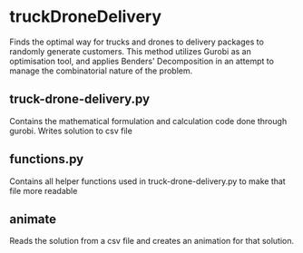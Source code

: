 # truckDroneDelivery
Finds the optimal way for trucks and drones to delivery packages to randomly generate customers.
This method utilizes Gurobi as an optimisation tool, and applies Benders' Decomposition in an attempt to manage the combinatorial nature of the problem. 

## truck-drone-delivery.py
Contains the mathematical formulation and calculation code done through gurobi. Writes solution to csv file

## functions.py
Contains all helper functions used in truck-drone-delivery.py to make that file more readable

## animate
Reads the solution from a csv file and creates an animation for that solution. 
